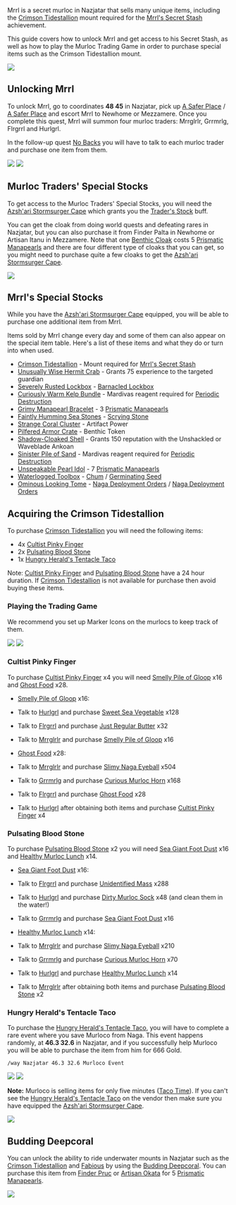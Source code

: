 Mrrl is a secret murloc in Nazjatar that sells many unique items, including the [Crimson Tidestallion](https://www.wowdb.com/items/169202-crimson-tidestallion) mount required for the [Mrrl's Secret Stash](https://www.wowdb.com/achievements/13707-mrrls-secret-stash) achievement.

This guide covers how to unlock Mrrl and get access to his Secret Stash, as well as how to play the Murloc Trading Game in order to purchase special items such as the Crimson Tidestallion mount.

[![](https://warcraft-secrets.com/wp-content/uploads/Crimson-Tidestallion.jpg)](https://warcraft-secrets.com/wp-content/uploads/Crimson-Tidestallion.jpg)

## Unlocking Mrrl

To unlock Mrrl, go to coordinates **48 45** in Nazjatar, pick up [A Safer Place](https://www.wowdb.com/quests/55530-a-safer-place) / [A Safer Place](https://www.wowdb.com/quests/55983-a-safer-place) and escort Mrrl to Newhome or Mezzamere. Once you complete this quest, Mrrl will summon four murloc traders: Mrrglrlr, Grrmrlg, Flrgrrl and Hurlgrl.

In the follow-up quest [No Backs](https://www.wowdb.com/quests/55529-no-backs) you will have to talk to each murloc trader and purchase one item from them.

 [![](https://warcraft-secrets.com/wp-content/uploads/A-Safer-Place-Mrrl-Quest-Pick-Up.jpg)](https://warcraft-secrets.com/wp-content/uploads/A-Safer-Place-Mrrl-Quest-Pick-Up.jpg) [![](https://warcraft-secrets.com/wp-content/uploads/A-Safer-Place-Mrrl-Quest-Hand-In.jpg)](https://warcraft-secrets.com/wp-content/uploads/A-Safer-Place-Mrrl-Quest-Hand-In.jpg)

## Murloc Traders' Special Stocks

To get access to the Murloc Traders' Special Stocks, you will need the [Azsh'ari Stormsurger Cape](https://www.wowdb.com/items/169489-azshari-stormsurger-cape) which grants you the [Trader's Stock](https://www.wowdb.com/spells/302380-traders-stock) buff.

You can get the cloak from doing world quests and defeating rares in Nazjatar, but you can also purchase it from Finder Palta in Newhome or Artisan Itanu in Mezzamere. Note that one [Benthic Cloak](https://www.wowdb.com/items/169481-benthic-cloak) costs 5 [Prismatic Manapearls](https://www.wowdb.com/currencies/1721-prismatic-manapearl) and there are four different type of cloaks that you can get, so you might need to purchase quite a few cloaks to get the [Azsh'ari Stormsurger Cape](https://www.wowdb.com/items/169489-azshari-stormsurger-cape).

[![](https://warcraft-secrets.com/wp-content/uploads/Azshari-Stormsurger-Cape.jpg)](https://warcraft-secrets.com/wp-content/uploads/Azshari-Stormsurger-Cape.jpg)

## Mrrl's Special Stocks

While you have the [Azsh'ari Stormsurger Cape](https://www.wowdb.com/items/169489-azshari-stormsurger-cape) equipped, you will be able to purchase one additional item from Mrrl.

Items sold by Mrrl change every day and some of them can also appear on the special item table. Here's a list of these items and what they do or turn into when used.

-   [Crimson Tidestallion](https://www.wowdb.com/items/169202-crimson-tidestallion) - Mount required for [Mrrl's Secret Stash](https://www.wowdb.com/achievements/13707-mrrls-secret-stash)
-   [Unusually Wise Hermit Crab](https://www.wowdb.com/items/168053-unusually-wise-hermit-crab) - Grants 75 experience to the targeted guardian
-   [Severely Rusted Lockbox](https://www.wowdb.com/items/168091-severely-rusted-lockbox) - [Barnacled Lockbox](https://www.wowdb.com/items/169475-barnacled-lockbox)
-   [Curiously Warm Kelp Bundle](https://www.wowdb.com/items/168092-curiously-warm-kelp-bundle) - Mardivas reagent required for [Periodic Destruction](https://www.wowdb.com/achievements/13699-periodic-destruction)
-   [Grimy Manapearl Bracelet](https://www.wowdb.com/items/168093-grimy-manapearl-bracelet) - 3 [Prismatic Manapearls](https://www.wowdb.com/currencies/1721-prismatic-manapearl)
-   [Faintly Humming Sea Stones](https://www.wowdb.com/items/168094-faintly-humming-sea-stones) - [Scrying Stone](https://www.wowdb.com/items/167077-scrying-stone)
-   [Strange Coral Cluster](https://www.wowdb.com/items/168095-strange-coral-cluster) - Artifact Power
-   [Pilfered Armor Crate](https://www.wowdb.com/items/168097-pilfered-armor-crate) - Benthic Token
-   [Shadow-Cloaked Shell](https://www.wowdb.com/items/170152-shadow-cloaked-shell) - Grants 150 reputation with the Unshackled or Waveblade Ankoan
-   [Sinister Pile of Sand](https://www.wowdb.com/items/170157-sinister-pile-of-sand) - Mardivas reagent required for [Periodic Destruction](https://www.wowdb.com/achievements/13699-periodic-destruction)
-   [Unspeakable Pearl Idol](https://www.wowdb.com/items/170158-unspeakable-pearl-idol) - 7 [Prismatic Manapearls](https://www.wowdb.com/currencies/1721-prismatic-manapearl)
-   [Waterlogged Toolbox](https://www.wowdb.com/items/170162-waterlogged-toolbox) - [Chum](https://www.wowdb.com/items/167059-chum) / [Germinating Seed](https://www.wowdb.com/items/166888-germinating-seed)
-   [Ominous Looking Tome](https://www.wowdb.com/items/170153-ominous-looking-tome) - [Naga Deployment Orders](https://www.wowdb.com/items/170085-naga-deployment-orders) / [Naga Deployment Orders](https://www.wowdb.com/items/169945-naga-deployment-orders)

## Acquiring the Crimson Tidestallion

To purchase [Crimson Tidestallion](https://www.wowdb.com/items/169202-crimson-tidestallion) you will need the following items:

-   4x [Cultist Pinky Finger](https://www.wowdb.com/items/169783-cultist-pinky-finger)
-   2x [Pulsating Blood Stone](https://www.wowdb.com/items/169780-pulsating-blood-stone)
-   1x [Hungry Herald's Tentacle Taco](https://www.wowdb.com/items/170100-hungry-heralds-tentacle-taco)

Note: [Cultist Pinky Finger](https://www.wowdb.com/items/169783-cultist-pinky-finger) and [Pulsating Blood Stone](https://www.wowdb.com/items/169780-pulsating-blood-stone) have a 24 hour duration. If [Crimson Tidestallion](https://www.wowdb.com/items/169202-crimson-tidestallion) is not available for purchase then avoid buying these items.

### Playing the Trading Game

We recommend you set up Marker Icons on the murlocs to keep track of them.

 [![](https://warcraft-secrets.com/wp-content/uploads/Trading-Game-Murloc-Vendors-Nazjatar-Horde.jpg)](https://warcraft-secrets.com/wp-content/uploads/Trading-Game-Murloc-Vendors-Nazjatar-Horde.jpg) [![](https://warcraft-secrets.com/wp-content/uploads/Trading-Game-Murloc-Vendors-Nazjatar-Alliance.jpg)](https://warcraft-secrets.com/wp-content/uploads/Trading-Game-Murloc-Vendors-Nazjatar-Alliance.jpg)

### Cultist Pinky Finger

To purchase [Cultist Pinky Finger](https://www.wowdb.com/items/169783-cultist-pinky-finger) x4 you will need [Smelly Pile of Gloop](https://www.wowdb.com/items/167904-smelly-pile-of-gloop) x16 and [Ghost Food](https://www.wowdb.com/items/167909-ghost-food) x28.

-   [Smelly Pile of Gloop](https://www.wowdb.com/items/167904-smelly-pile-of-gloop) x16:

-   Talk to [Hurlgrl](https://www.wowdb.com/npcs/151953-hurlgrl) and purchase [Sweet Sea Vegetable](https://www.wowdb.com/items/167915-sweet-sea-vegetable) x128
-   Talk to [Flrgrrl](https://www.wowdb.com/npcs/151952-flrgrrl) and purchase [Just Regular Butter](https://www.wowdb.com/items/167911-just-regular-butter) x32
-   Talk to [Mrrglrlr](https://www.wowdb.com/npcs/151950-mrrglrlr) and purchase [Smelly Pile of Gloop](https://www.wowdb.com/items/167904-smelly-pile-of-gloop) x16

-   [Ghost Food](https://www.wowdb.com/items/167909-ghost-food) x28:

-   Talk to [Mrrglrlr](https://www.wowdb.com/npcs/151950-mrrglrlr) and purchase [Slimy Naga Eyeball](https://www.wowdb.com/items/167896-slimy-naga-eyeball) x504
-   Talk to [Grrmrlg](https://www.wowdb.com/npcs/151951-grrmrlg) and purchase [Curious Murloc Horn](https://www.wowdb.com/items/167905-curious-murloc-horn) x168
-   Talk to [Flrgrrl](https://www.wowdb.com/npcs/151952-flrgrrl) and purchase [Ghost Food](https://www.wowdb.com/items/167909-ghost-food) x28

-   Talk to [Hurlgrl](https://www.wowdb.com/npcs/151953-hurlgrl) after obtaining both items and purchase [Cultist Pinky Finger](https://www.wowdb.com/items/169783-cultist-pinky-finger) x4

### Pulsating Blood Stone

To purchase [Pulsating Blood Stone](https://www.wowdb.com/items/169780-pulsating-blood-stone) x2 you will need [Sea Giant Foot Dust](https://www.wowdb.com/items/167908-sea-giant-foot-dust) x16 and [Healthy Murloc Lunch](https://www.wowdb.com/items/167913-healthy-murloc-lunch) x14.

-   [Sea Giant Foot Dust](https://www.wowdb.com/items/167908-sea-giant-foot-dust) x16:

-   Talk to [Flrgrrl](https://www.wowdb.com/npcs/151952-flrgrrl) and purchase [Unidentified Mass](https://www.wowdb.com/items/167912-unidentified-mass) x288
-   Talk to [Hurlgrl](https://www.wowdb.com/npcs/151953-hurlgrl) and purchase [Dirty Murloc Sock](https://www.wowdb.com/items/167916-dirty-murloc-sock) x48 (and clean them in the water!)
-   Talk to [Grrmrlg](https://www.wowdb.com/npcs/151951-grrmrlg) and purchase [Sea Giant Foot Dust](https://www.wowdb.com/items/167908-sea-giant-foot-dust) x16

-   [Healthy Murloc Lunch](https://www.wowdb.com/items/167913-healthy-murloc-lunch) x14:

-   Talk to [Mrrglrlr](https://www.wowdb.com/npcs/151950-mrrglrlr) and purchase [Slimy Naga Eyeball](https://www.wowdb.com/items/167896-slimy-naga-eyeball) x210
-   Talk to [Grrmrlg](https://www.wowdb.com/npcs/151951-grrmrlg) and purchase [Curious Murloc Horn](https://www.wowdb.com/items/167905-curious-murloc-horn) x70
-   Talk to [Hurlgrl](https://www.wowdb.com/npcs/151953-hurlgrl) and purchase [Healthy Murloc Lunch](https://www.wowdb.com/items/167913-healthy-murloc-lunch) x14

-   Talk to [Mrrglrlr](https://www.wowdb.com/npcs/151950-mrrglrlr) after obtaining both items and purchase [Pulsating Blood Stone](https://www.wowdb.com/items/169780-pulsating-blood-stone) x2

### Hungry Herald's Tentacle Taco

To purchase the [Hungry Herald's Tentacle Taco](https://www.wowdb.com/items/170100-hungry-heralds-tentacle-taco), you will have to complete a rare event where you save Murloco from Naga. This event happens randomly, at **46.3 32.6** in Nazjatar, and if you successfully help Murloco you will be able to purchase the item from him for 666 Gold.

`/way Nazjatar 46.3 32.6 Murloco Event`

 [![](https://warcraft-secrets.com/wp-content/uploads/Murloco-Event.jpg)](https://warcraft-secrets.com/wp-content/uploads/Murloco-Event.jpg) [![](https://warcraft-secrets.com/wp-content/uploads/Murloco-Cage.jpg)](https://warcraft-secrets.com/wp-content/uploads/Murloco-Cage.jpg)

**Note:** Murloco is selling items for only five minutes ([Taco Time](https://www.wowdb.com/spells/292228-taco-time)). If you can't see the [Hungry Herald's Tentacle Taco](https://www.wowdb.com/items/170100-hungry-heralds-tentacle-taco) on the vendor then make sure you have equipped the [Azsh'ari Stormsurger Cape](https://www.wowdb.com/items/169489-azshari-stormsurger-cape).

[![](https://warcraft-secrets.com/wp-content/uploads/Murloco-Vendor.jpg)](https://warcraft-secrets.com/wp-content/uploads/Murloco-Vendor.jpg)

## Budding Deepcoral

You can unlock the ability to ride underwater mounts in Nazjatar such as the [Crimson Tidestallion](https://www.wowdb.com/items/169202-crimson-tidestallion) and [Fabious](https://warcraft-secrets.com/patch-8-2-secrets-and-mysteries-rise-of-azshara#Fabious) by using the [Budding Deepcoral](https://www.wowdb.com/items/169885-budding-deepcoral). You can purchase this item from [Finder Pruc](https://www.wowdb.com/npcs/153512-finder-pruc) or [Artisan Okata](https://www.wowdb.com/npcs/153509-artisan-okata) for 5 [Prismatic Manapearls](https://www.wowdb.com/currencies/1721-prismatic-manapearl).

[![](https://warcraft-secrets.com/wp-content/uploads/Fabious.jpg)](https://warcraft-secrets.com/patch-8-2-secrets-and-mysteries-rise-of-azshara#Fabious)